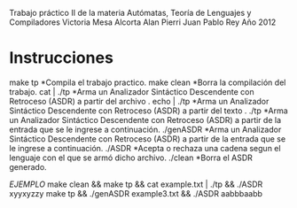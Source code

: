 Trabajo práctico II de la materia Autómatas, Teoría de Lenguajes y Compiladores
Victoria Mesa Alcorta
Alan Pierri
Juan Pablo Rey
Año 2012

Instrucciones
=============

make tp
	*Compila el trabajo practico.
make clean
	*Borra la compilación del trabajo.
cat <archivo> | ./tp
	*Arma un Analizador Sintáctico Descendente con Retroceso (ASDR) a partir del archivo <archivo>.
echo <string> | ./tp
	*Arma un Analizador Sintáctico Descendente con Retroceso (ASDR) a partir del texto <string>.
./tp
	*Arma un Analizador Sintáctico Descendente con Retroceso (ASDR) a partir de la entrada que se le ingrese a continuación.
./genASDR <archivo>
	*Arma un Analizador Sintáctico Descendente con Retroceso (ASDR) a partir de la entrada que se le ingrese a continuación.
./ASDR <cadena>
	*Acepta o rechaza una cadena segun el lenguaje con el que se armó dicho archivo.
./clean
	*Borra el ASDR generado.

*EJEMPLO*
	make clean && make tp && cat example.txt | ./tp && ./ASDR xyyxyzzy
	make tp && ./genASDR example3.txt && ./ASDR aabbbaabb